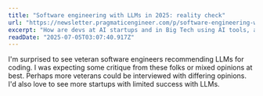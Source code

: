 ```yaml
---
title: "Software engineering with LLMs in 2025: reality check"
url: "https://newsletter.pragmaticengineer.com/p/software-engineering-with-llms-in-2025"
excerpt: "How are devs at AI startups and in Big Tech using AI tools, and what do they think of them? A broad overview of the state of play in tooling, with Anthropic, Google, Amazon, and others"
readDate: "2025-07-05T03:07:40.917Z"
---
```


I'm surprised to see veteran software engineers recommending LLMs for coding. I was expecting some critique from these folks or mixed opinions at best. Perhaps more veterans could be interviewed with differing opinions. I'd also love to see more startups with limited success with LLMs.
